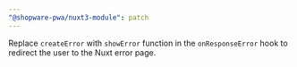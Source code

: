 ```yaml
---
"@shopware-pwa/nuxt3-module": patch
---
```


Replace `createError` with `showError` function in the `onResponseError` hook to redirect the user to the Nuxt error page.
